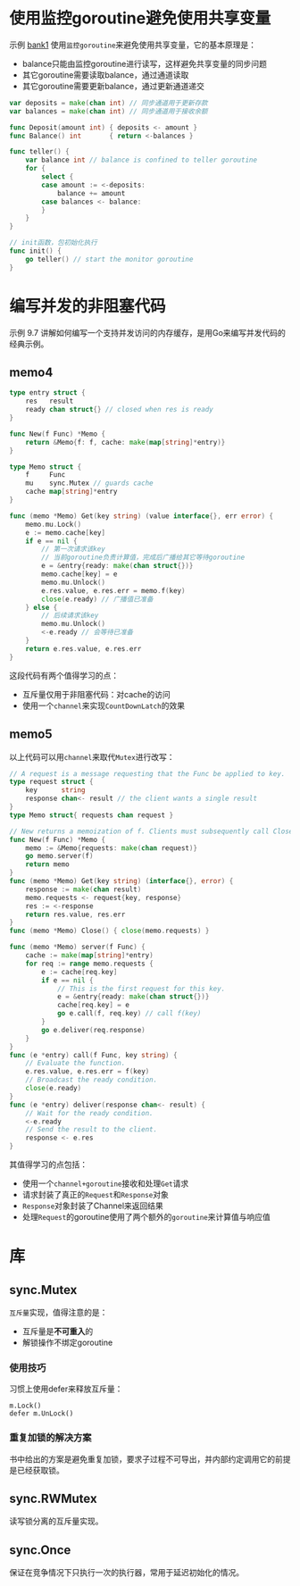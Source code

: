 # 使用监控goroutine避免使用共享变量
示例 [bank1](https://github.com/me1ting/gopl.io/blob/master/ch9/bank1/bank.go) 使用`监控goroutine`来避免使用共享变量，它的基本原理是：

- balance只能由监控goroutine进行读写，这样避免共享变量的同步问题
- 其它goroutine需要读取balance，通过通道读取
- 其它goroutine需要更新balance，通过更新通道递交

```go
var deposits = make(chan int) // 同步通道用于更新存款
var balances = make(chan int) // 同步通道用于接收余额

func Deposit(amount int) { deposits <- amount }
func Balance() int       { return <-balances }

func teller() {
	var balance int // balance is confined to teller goroutine
	for {
		select {
		case amount := <-deposits:
			balance += amount
		case balances <- balance:
		}
	}
}

// init函数，包初始化执行
func init() {
	go teller() // start the monitor goroutine
}
```

# 编写并发的非阻塞代码
示例 9.7 讲解如何编写一个支持并发访问的内存缓存，是用Go来编写并发代码的经典示例。

## memo4
```go
type entry struct {
	res   result
	ready chan struct{} // closed when res is ready
}

func New(f Func) *Memo {
	return &Memo{f: f, cache: make(map[string]*entry)}
}

type Memo struct {
	f     Func
	mu    sync.Mutex // guards cache
	cache map[string]*entry
}

func (memo *Memo) Get(key string) (value interface{}, err error) {
	memo.mu.Lock()
	e := memo.cache[key]
	if e == nil {
		// 第一次请求该key
		// 当前goroutine负责计算值，完成后广播给其它等待goroutine
		e = &entry{ready: make(chan struct{})}
		memo.cache[key] = e
		memo.mu.Unlock()
		e.res.value, e.res.err = memo.f(key)
		close(e.ready) // 广播值已准备
	} else {
		// 后续请求该key
		memo.mu.Unlock()
		<-e.ready // 会等待已准备
	}
	return e.res.value, e.res.err
}
```

这段代码有两个值得学习的点：

- 互斥量仅用于非阻塞代码：对cache的访问
- 使用一个`channel`来实现`CountDownLatch`的效果

## memo5
以上代码可以用`channel`来取代`Mutex`进行改写：
```go
// A request is a message requesting that the Func be applied to key.
type request struct {
	key      string
	response chan<- result // the client wants a single result
}
type Memo struct{ requests chan request }

// New returns a memoization of f. Clients must subsequently call Close.
func New(f Func) *Memo {
	memo := &Memo{requests: make(chan request)}
	go memo.server(f)
	return memo
}
func (memo *Memo) Get(key string) (interface{}, error) {
	response := make(chan result)
	memo.requests <- request{key, response}
	res := <-response
	return res.value, res.err
}
func (memo *Memo) Close() { close(memo.requests) }

func (memo *Memo) server(f Func) {
	cache := make(map[string]*entry)
	for req := range memo.requests {
		e := cache[req.key]
		if e == nil {
			// This is the first request for this key.
			e = &entry{ready: make(chan struct{})}
			cache[req.key] = e
			go e.call(f, req.key) // call f(key)
		}
		go e.deliver(req.response)
	}
}
func (e *entry) call(f Func, key string) {
	// Evaluate the function.
	e.res.value, e.res.err = f(key)
	// Broadcast the ready condition.
	close(e.ready)
}
func (e *entry) deliver(response chan<- result) {
	// Wait for the ready condition.
	<-e.ready
	// Send the result to the client.
	response <- e.res
}
```
其值得学习的点包括：

- 使用一个`channel+goroutine`接收和处理`Get`请求
- 请求封装了真正的`Request`和`Response`对象
- `Response`对象封装了Channel来返回结果
- 处理`Request`的goroutine使用了两个额外的`goroutine`来计算值与响应值


# 库
## sync.Mutex
`互斥量`实现，值得注意的是：

- 互斥量是**不可重入**的
- 解锁操作不绑定goroutine

### 使用技巧
习惯上使用defer来释放互斥量：
```
m.Lock()
defer m.UnLock()
```

### 重复加锁的解决方案
书中给出的方案是避免重复加锁，要求子过程不可导出，并内部约定调用它的前提是已经获取锁。

## sync.RWMutex
读写锁分离的互斥量实现。

## sync.Once
保证在竞争情况下只执行一次的执行器，常用于延迟初始化的情况。